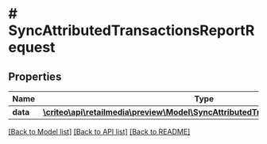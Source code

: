 # # SyncAttributedTransactionsReportRequest

## Properties

Name | Type | Description | Notes
------------ | ------------- | ------------- | -------------
**data** | [**\criteo\api\retailmedia\preview\Model\SyncAttributedTransactionsReportResource**](SyncAttributedTransactionsReportResource.md) |  | [optional]

[[Back to Model list]](../../README.md#models) [[Back to API list]](../../README.md#endpoints) [[Back to README]](../../README.md)
